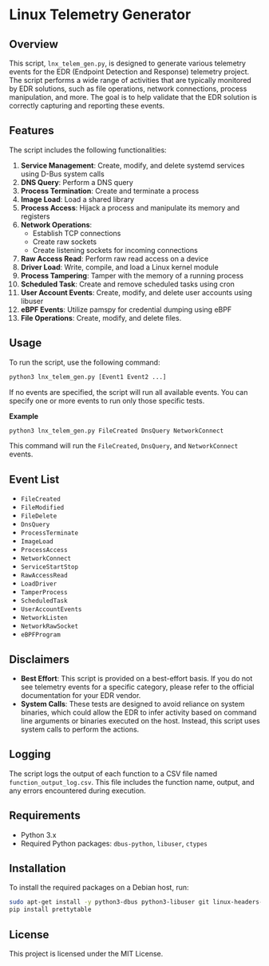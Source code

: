 # Linux Telemetry Generator

## Overview

This script, `lnx_telem_gen.py`, is designed to generate various telemetry events for the EDR (Endpoint Detection and Response) telemetry project. The script performs a wide range of activities that are typically monitored by EDR solutions, such as file operations, network connections, process manipulation, and more. The goal is to help validate that the EDR solution is correctly capturing and reporting these events.

## Features

The script includes the following functionalities:

1. **Service Management**: Create, modify, and delete systemd services using D-Bus system calls
2. **DNS Query**: Perform a DNS query
3. **Process Termination**: Create and terminate a process
4. **Image Load**: Load a shared library
5. **Process Access**: Hijack a process and manipulate its memory and registers
6. **Network Operations**: 
   - Establish TCP connections
   - Create raw sockets
   - Create listening sockets for incoming connections
7. **Raw Access Read**: Perform raw read access on a device
8. **Driver Load**: Write, compile, and load a Linux kernel module
9. **Process Tampering**: Tamper with the memory of a running process
10. **Scheduled Task**: Create and remove scheduled tasks using cron
11. **User Account Events**: Create, modify, and delete user accounts using libuser
12. **eBPF Events**: Utilize pamspy for credential dumping using eBPF
13. **File Operations**: Create, modify, and delete files.


## Usage

To run the script, use the following command:

```bash
python3 lnx_telem_gen.py [Event1 Event2 ...]
```
If no events are specified, the script will run all available events. You can specify one or more events to run only those specific tests.

**Example**

```bash
python3 lnx_telem_gen.py FileCreated DnsQuery NetworkConnect
```

This command will run the `FileCreated`, `DnsQuery`, and `NetworkConnect` events.

## Event List

- `FileCreated`
- `FileModified`
- `FileDelete`
- `DnsQuery`
- `ProcessTerminate`
- `ImageLoad`
- `ProcessAccess`
- `NetworkConnect`
- `ServiceStartStop`
- `RawAccessRead`
- `LoadDriver`
- `TamperProcess`
- `ScheduledTask`
- `UserAccountEvents`
- `NetworkListen`
- `NetworkRawSocket`
- `eBPFProgram`

## Disclaimers

- **Best Effort**: This script is provided on a best-effort basis. If you do not see telemetry events for a specific category, please refer to the official documentation for your EDR vendor.
- **System Calls**: These tests are designed to avoid reliance on system binaries, which could allow the EDR to infer activity based on command line arguments or binaries executed on the host. Instead, this script uses system calls to perform the actions.

## Logging
The script logs the output of each function to a CSV file named `function_output_log.csv`. This file includes the function name, output, and any errors encountered during execution.

## Requirements
- Python 3.x
- Required Python packages: `dbus-python`, `libuser`, `ctypes`

## Installation
To install the required packages on a Debian host, run:

```bash
sudo apt-get install -y python3-dbus python3-libuser git linux-headers-$(uname -r)
pip install prettytable
```

## License
This project is licensed under the MIT License.